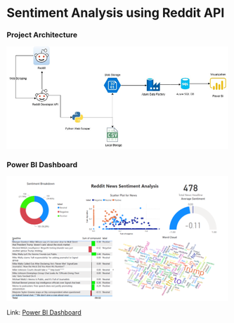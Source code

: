 # Sentiment Analysis using Reddit API

### Project Architecture
<div align="center">
  <img src="final-assignment.jpg" alt="Architecture" width="600"/>
</div>

### Power BI Dashboard
<div align="center">
  <img src="Dashboard.png" alt="Architecture" width="600"/>
</div>

Link: [Power BI Dashboard]([https://example.com](https://app.powerbi.com/groups/me/reports/4c11bc44-d274-4a02-a347-601fdb2503b6/1333c47109c934d4a1ce?experience=power-bi))
